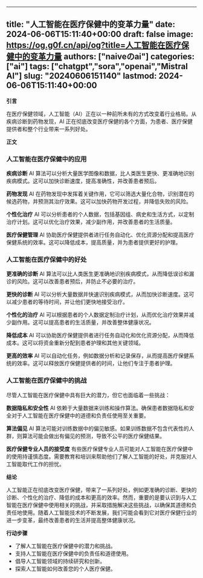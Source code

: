 
---
title: "人工智能在医疗保健中的变革力量"
date: 2024-06-06T15:11:40+00:00
draft: false
image: https://og.g0f.cn/api/og?title=人工智能在医疗保健中的变革力量
authors: ["naiveのai"]
categories: ["ai"]
tags: ["chatgpt","sora","openai","Mistral AI"]
slug: "20240606151140"
lastmod: 2024-06-06T15:11:40+00:00
---
**引言**

在医疗保健领域，人工智能（AI）正在以一种前所未有的方式改变着行业格局。从疾病诊断到药物发现，AI 正在彻底改变医疗保健的各个方面，为患者、医疗保健提供者和整个行业带来一系列好处。

**正文**

### 人工智能在医疗保健中的应用

**疾病诊断**
AI 算法可以分析大量医学图像和数据，比人类医生更快、更准确地识别疾病模式。这可以加快诊断速度，提高准确性，并改善患者预后。

**药物发现**
AI 在药物发现中发挥着关键作用，它可以筛选大量化合物，识别潜在的候选药物，并预测其治疗效果。这可以加快药物开发过程，并降低失败的风险。

**个性化治疗**
AI 可以分析患者的个人数据，包括基因组、病史和生活方式，以定制治疗计划。这可以优化治疗效果，减少副作用，并改善患者的生活质量。

**医疗保健管理**
AI 协助医疗保健提供者进行任务自动化、优化资源分配和提高医疗保健系统的效率。这可以降低成本，提高质量，并为患者提供更好的护理。

### 人工智能在医疗保健中的好处

**更准确的诊断**
AI 算法可以比人类医生更准确地识别疾病模式，从而降低误诊和漏诊的风险。这可以改善患者预后，并防止不必要的治疗。

**更快的诊断**
AI 可以分析大量数据并快速识别疾病模式，从而加快诊断速度。这可以减少患者的等待时间，并让他们更快地接受治疗。

**个性化的治疗**
AI 可以根据患者的个人数据定制治疗计划，从而优化治疗效果并减少副作用。这可以提高患者的生活质量，并改善整体健康状况。

**降低成本**
AI 可以协助医疗保健提供者进行任务自动化和优化资源分配，从而降低成本。这可以将资金重新分配到患者护理和其他关键领域。

**更高的效率**
AI 可以自动化任务，例如数据分析和记录保存，从而提高医疗保健系统的效率。这可以释放医疗保健提供者的时间，让他们专注于患者护理。

### 人工智能在医疗保健中的挑战

尽管人工智能在医疗保健中具有巨大的潜力，但它也面临着一些挑战：

**数据隐私和安全性**
AI 依赖于大量数据来训练和操作算法。确保患者数据隐私和安全对于人工智能在医疗保健中的道德和负责任使用至关重要。

**算法偏见**
AI 算法可能对训练数据中的偏见敏感。如果训练数据不包含代表性的人群，则算法可能会做出有偏见的预测，导致不公平的医疗保健结果。

**医疗保健专业人员的接受度**
有些医疗保健专业人员可能对人工智能在医疗保健中的使用持谨慎态度。需要教育和培训来帮助他们了解人工智能的好处，并克服对人工智能取代工作的担忧。

**结论**

人工智能正在彻底改变医疗保健，带来了一系列好处，例如更准确的诊断、更快的诊断、个性化的治疗、降低的成本和更高的效率。然而，重要的是要认识到与人工智能在医疗保健中使用相关的挑战，并采取措施解决这些挑战，以确保其道德和负责任地使用。随着人工智能技术的不断发展，我们可能会看到它对医疗保健行业的进一步变革，最终改善患者的生活并提高整体健康状况。

**行动步骤**

* 了解人工智能在医疗保健中的潜力和挑战。
* 支持人工智能在医疗保健中的负责任和道德使用。
* 倡导人工智能领域的持续研究和创新。
* 探索人工智能如何改善您的个人医疗保健。
